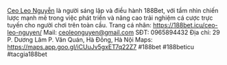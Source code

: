 [Ceo Leo Nguyễn](https://188bet.icu/ceo-leo-nguyen/) là người sáng lập và điều hành 188Bet, với tầm nhìn chiến lược mạnh mẽ trong việc phát triển và nâng cao trải nghiệm cá cược trực tuyến cho người chơi trên toàn cầu.
Trang cá nhân: https://188bet.icu/ceo-leo-nguyen/
Mail: ceoleonguyen@gmail.com
SĐT: 0965894432
Địa chỉ: 29 P. Dương Lâm P. Văn Quán, Hà Đông, Hà Nội
Maps: https://maps.app.goo.gl/iCUuJv5gxET7q22Z7
#188bet #188beticu #tacgia188bet